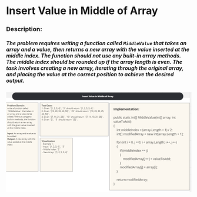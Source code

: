 # Insert Value in Middle of Array

### Description:
##### The problem requires writing a function called `MiddleValue` that takes an array and a value, then returns a new array with the value inserted at the middle index. The function should not use any built-in array methods. The middle index should be rounded up if the array length is even. The task involves creating a new array, iterating through the original array, and placing the value at the correct position to achieve the desired output.

![Insert Value in Middle of Array](./insertValue.png)